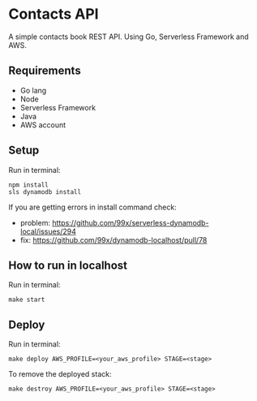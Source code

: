 # Contacts API
A simple contacts book REST API. Using Go, Serverless Framework and AWS.

## Requirements
* Go lang
* Node
* Serverless Framework
* Java
* AWS account

## Setup
Run in terminal:
```
npm install
sls dynamodb install
```

If you are getting errors in install command check:
* problem: https://github.com/99x/serverless-dynamodb-local/issues/294
* fix: https://github.com/99x/dynamodb-localhost/pull/78

## How to run in localhost
Run in terminal:
```
make start
```

## Deploy
Run in terminal:
```
make deploy AWS_PROFILE=<your_aws_profile> STAGE=<stage>
```

To remove the deployed stack:
```
make destroy AWS_PROFILE=<your_aws_profile> STAGE=<stage>
```
